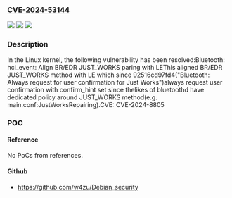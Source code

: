 ### [CVE-2024-53144](https://cve.mitre.org/cgi-bin/cvename.cgi?name=CVE-2024-53144)
![](https://img.shields.io/static/v1?label=Product&message=Linux&color=blue)
![](https://img.shields.io/static/v1?label=Version&message=ba15a58b179ed76a7e887177f2b06de12c58ec8f%3C%20baaa50c6f91ea5a9c7503af51f2bc50e6568b66b%20&color=brighgreen)
![](https://img.shields.io/static/v1?label=Vulnerability&message=n%2Fa&color=brighgreen)

### Description

In the Linux kernel, the following vulnerability has been resolved:Bluetooth: hci_event: Align BR/EDR JUST_WORKS paring with LEThis aligned BR/EDR JUST_WORKS method with LE which since 92516cd97fd4("Bluetooth: Always request for user confirmation for Just Works")always request user confirmation with confirm_hint set since thelikes of bluetoothd have dedicated policy around JUST_WORKS method(e.g. main.conf:JustWorksRepairing).CVE: CVE-2024-8805

### POC

#### Reference
No PoCs from references.

#### Github
- https://github.com/w4zu/Debian_security


